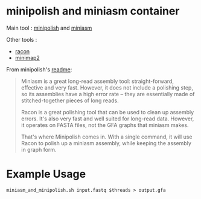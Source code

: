 # minipolish and miniasm container

Main tool : [minipolish](https://github.com/rrwick/Minipolish) and [miniasm](https://github.com/lh3/miniasm)

Other tools :
- [racon](https://github.com/isovic/racon) 
- [minimap2](https://github.com/lh3/minimap2)

From minipolish's [readme](https://github.com/rrwick/Minipolish):

> Miniasm is a great long-read assembly tool: straight-forward, effective and very fast. However, it does not include a polishing step, so its assemblies have a high error rate – they are essentially made of stitched-together pieces of long reads.
>
> Racon is a great polishing tool that can be used to clean up assembly errors. It's also very fast and well suited for long-read data. However, it operates on FASTA files, not the GFA graphs that miniasm makes.
>
> That's where Minipolish comes in. With a single command, it will use Racon to polish up a miniasm assembly, while keeping the assembly in graph form.

# Example Usage

```
miniasm_and_minipolish.sh input.fastq $threads > output.gfa
```
